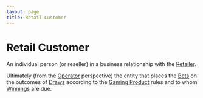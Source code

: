 ```yaml
---
layout: page
title: Retail Customer
---
```


# Retail Customer

An individual person (or reseller) in a business relationship with the [Retailer](retailer). 

Ultimately (from the [Operator](operator) perspective) the entity that places the [Bets](bet) on the outcomes of [Draws](draw) according to the [Gaming Product](gaming-product) rules and to whom [Winnings](winning) are due.
